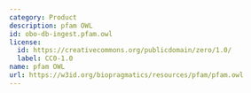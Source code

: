 ```yaml
---
category: Product
description: pfam OWL
id: obo-db-ingest.pfam.owl
license:
  id: https://creativecommons.org/publicdomain/zero/1.0/
  label: CC0-1.0
name: pfam OWL
url: https://w3id.org/biopragmatics/resources/pfam/pfam.owl
---
```

